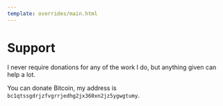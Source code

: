 ```yaml
---
template: overrides/main.html
---
```


# Support

I never require donations for any of the work I do, but anything given can help a lot.

You can donate Bitcoin, my address is `bc1qtssgdrjzfvgrrjedhg2jx360xn2jz5ygwgtumy`.
